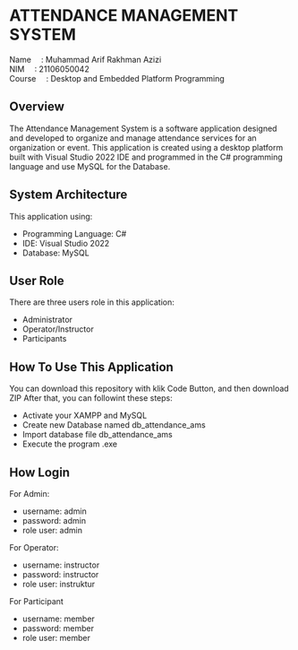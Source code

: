 # ATTENDANCE MANAGEMENT SYSTEM

Name   &emsp;: Muhammad Arif Rakhman Azizi <br>
NIM    &emsp;: 21106050042 <br>
Course &emsp;: Desktop and Embedded Platform Programming <br>

## Overview
The Attendance Management System is a software application designed and developed to organize and manage attendance services for an organization or event. This application is created using a desktop platform built with Visual Studio 2022 IDE and programmed in the C# programming language and use MySQL for the Database.

## System Architecture
This application using:
- Programming Language: C#
- IDE: Visual Studio 2022
- Database: MySQL

## User Role
There are three users role in this application:
- Administrator
- Operator/Instructor
- Participants

## How To Use This Application
You can download this repository with klik Code Button, and then download ZIP
After that, you can followint these steps:
- Activate your XAMPP and MySQL
- Create new Database named db_attendance_ams
- Import database file db_attendance_ams
- Execute the program .exe

## How Login
For Admin:
- username: admin
- password: admin
- role user: admin

For Operator:
- username: instructor
- password: instructor
- role user: instruktur

For Participant
- username: member
- password: member
- role user: member

